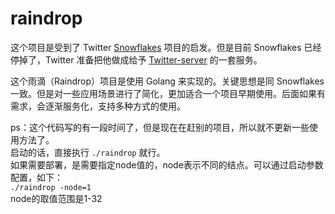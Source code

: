 # raindrop

这个项目是受到了 Twitter [Snowflakes](https://github.com/twitter/snowflake) 项目的启发。但是目前 Snowflakes 已经停掉了，Twitter 准备把他做成给予 [Twitter-server](https://twitter.github.io/twitter-server/) 的一套服务。

这个雨滴（Raindrop）项目是使用 Golang 来实现的。关键思想是同 Snowflakes 一致。但是对一些应用场景进行了简化，更加适合一个项目早期使用。后面如果有需求，会逐渐服务化，支持多种方式的使用。

ps：这个代码写的有一段时间了，但是现在在赶别的项目，所以就不更新一些使用方法了。  
启动的话，直接执行 `./raindrop` 就行。  
如果需要部署，是需要指定node值的，node表示不同的结点。可以通过启动参数配置，如下：  
`./raindrop -node=1`    
node的取值范围是1-32  
